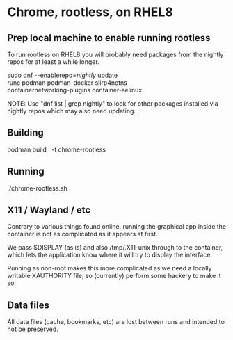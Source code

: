 # Chrome, rootless, on RHEL8

## Prep local machine to enable running rootless

To run rootless on RHEL8 you will probably need packages from the nightly
repos for at least a while longer.

   sudo dnf --enablerepo=*nightly* update \
        runc podman podman-docker slirp4netns \
        containernetworking-plugins container-selinux

NOTE: Use "dnf list | grep nightly" to look for other packages installed
via nightly repos which may also need updating.


## Building

   podman build . -t chrome-rootless


## Running

   ./chrome-rootless.sh


## X11 / Wayland / etc

Contrary to various things found online, running the graphical app inside
the container is not as complicated as it appears at first.

We pass $DISPLAY (as is) and also /tmp/.X11-unix through to the container,
which lets the application know where it will try to display the interface.

Running as non-root makes this more complicated as we need a locally
writable XAUTHORITY file, so (currently) perform some hackery to make it so.



## Data files

All data files (cache, bookmarks, etc) are lost between runs and intended
to not be preserved.


